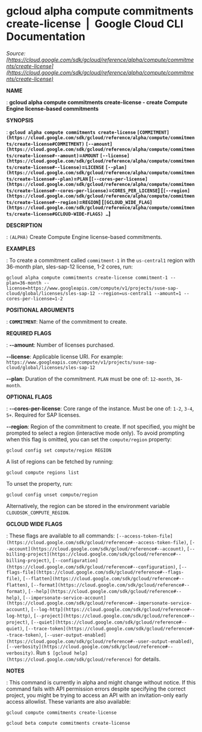 # gcloud alpha compute commitments create-license  |  Google Cloud CLI Documentation

*Source: [https://cloud.google.com/sdk/gcloud/reference/alpha/compute/commitments/create-license](https://cloud.google.com/sdk/gcloud/reference/alpha/compute/commitments/create-license)*

**NAME**

: **gcloud alpha compute commitments create-license - create Compute Engine license-based commitments**

**SYNOPSIS**

: **`gcloud alpha compute commitments create-license` `[COMMITMENT](https://cloud.google.com/sdk/gcloud/reference/alpha/compute/commitments/create-license#COMMITMENT)` `[--amount](https://cloud.google.com/sdk/gcloud/reference/alpha/compute/commitments/create-license#--amount)`=`AMOUNT` `[--license](https://cloud.google.com/sdk/gcloud/reference/alpha/compute/commitments/create-license#--license)`=`LICENSE` `[--plan](https://cloud.google.com/sdk/gcloud/reference/alpha/compute/commitments/create-license#--plan)`=`PLAN` [`[--cores-per-license](https://cloud.google.com/sdk/gcloud/reference/alpha/compute/commitments/create-license#--cores-per-license)`=`CORES_PER_LICENSE`] [`[--region](https://cloud.google.com/sdk/gcloud/reference/alpha/compute/commitments/create-license#--region)`=`REGION`] [`[GCLOUD_WIDE_FLAG](https://cloud.google.com/sdk/gcloud/reference/alpha/compute/commitments/create-license#GCLOUD-WIDE-FLAGS) …`]**

**DESCRIPTION**

: `(ALPHA)` Create Compute Engine license-based commitments.

**EXAMPLES**

: To create a commitment called ``commitment-1``
in the ``us-central1`` region with 36-month
plan, sles-sap-12 license, 1-2 cores, run:

```
gcloud alpha compute commitments create-license commitment-1 --plan=36-month --license=https://www.googleapis.com/compute/v1/projects/suse-sap-cloud/global/licenses/sles-sap-12 --region=us-central1 --amount=1 --cores-per-license=1-2
```

**POSITIONAL ARGUMENTS**

: **`COMMITMENT`**:
Name of the commitment to create.

**REQUIRED FLAGS**

: **--amount**:
Number of licenses purchased.

**--license**:
Applicable license URI. For example:
`https://www.googleapis.com/compute/v1/projects/suse-sap-cloud/global/licenses/sles-sap-12`

**--plan**:
Duration of the commitment. `PLAN` must be one of:
`12-month`, `36-month`.

**OPTIONAL FLAGS**

: **--cores-per-license**:
Core range of the instance. Must be one of: `1-2`, `3-4`,
`5+`. Required for SAP licenses.

**--region**:
Region of the commitment to create. If not specified, you might be prompted to
select a region (interactive mode only).
To avoid prompting when this flag is omitted, you can set the
``compute/region`` property:

```
gcloud config set compute/region REGION
```

A list of regions can be fetched by running:

```
gcloud compute regions list
```

To unset the property, run:

```
gcloud config unset compute/region
```

Alternatively, the region can be stored in the environment variable
``CLOUDSDK_COMPUTE_REGION``.

**GCLOUD WIDE FLAGS**

: These flags are available to all commands: `[--access-token-file](https://cloud.google.com/sdk/gcloud/reference#--access-token-file)`,
`[--account](https://cloud.google.com/sdk/gcloud/reference#--account)`, `[--billing-project](https://cloud.google.com/sdk/gcloud/reference#--billing-project)`,
`[--configuration](https://cloud.google.com/sdk/gcloud/reference#--configuration)`,
`[--flags-file](https://cloud.google.com/sdk/gcloud/reference#--flags-file)`,
`[--flatten](https://cloud.google.com/sdk/gcloud/reference#--flatten)`, `[--format](https://cloud.google.com/sdk/gcloud/reference#--format)`, `[--help](https://cloud.google.com/sdk/gcloud/reference#--help)`, `[--impersonate-service-account](https://cloud.google.com/sdk/gcloud/reference#--impersonate-service-account)`,
`[--log-http](https://cloud.google.com/sdk/gcloud/reference#--log-http)`,
`[--project](https://cloud.google.com/sdk/gcloud/reference#--project)`, `[--quiet](https://cloud.google.com/sdk/gcloud/reference#--quiet)`, `[--trace-token](https://cloud.google.com/sdk/gcloud/reference#--trace-token)`, `[--user-output-enabled](https://cloud.google.com/sdk/gcloud/reference#--user-output-enabled)`,
`[--verbosity](https://cloud.google.com/sdk/gcloud/reference#--verbosity)`.
Run `$ [gcloud help](https://cloud.google.com/sdk/gcloud/reference)` for details.

**NOTES**

: This command is currently in alpha and might change without notice. If this
command fails with API permission errors despite specifying the correct project,
you might be trying to access an API with an invitation-only early access
allowlist. These variants are also available:

```
gcloud compute commitments create-license
```

```
gcloud beta compute commitments create-license
```